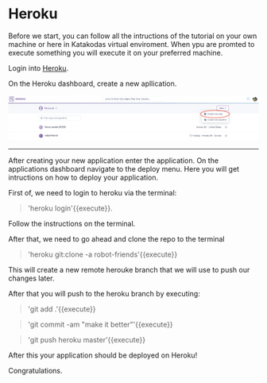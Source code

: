 # Heroku

Before we start, you can follow all the intructions of the tutorial on your own machine or here in Katakodas virtual enviroment. When ypu are promted to execute something you will execute it on your preferred machine.

Login into [Heroku](https://id.heroku.com/login).

On the Heroku dashboard, create a new apllication.

![New App](assets/heroku_new_app.png)

-------- 

After creating your new application enter the application. On the applications dashboard navigate to the deploy menu. Here you will get intructions on how to deploy your application.

First of, we need to login to heroku via the terminal:

  >'heroku login'{{execute}}. 
 
Follow the instructions on the terminal.

After that, we need to go ahead and clone the repo to the terminal

  >'heroku git:clone -a robot-friends'{{execute}} 

This will create a new remote herouke branch that we will use to push our changes later. 

After that you will push to the heroku branch by executing:

  >'git add .'{{execute}}


  >'git commit -am "make it better"'{{execute}}


  >'git push heroku master'{{execute}}

After this your application should be deployed on Heroku! 

Congratulations.



